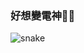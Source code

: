 ### 好想變電神🫠🫠

![snake](https://github.com/Xunhaoz/Xunhaoz/blob/output/github-contribution-grid-snake.gif)
